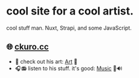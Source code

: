 # cool site for a cool artist.


cool stuff man. Nuxt, Strapi, and some JavaScript.

## 🌐 [ckuro.cc](https://ckuro.cc)
- 🎨 check out his art: [Art](https://ckuro.cc/portfolio) 🎨
- 🎧📻 listen to his stuff. it's good: [Music](https://ckuro.cc/music) 🎵🔊
